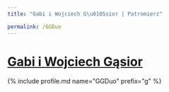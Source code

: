 ```yaml
---
title: "Gabi i Wojciech G\u0105sior | Patromierz"

permalink: /GGDuo
---
```


# [Gabi i Wojciech Gąsior](https://patronite.pl/GGDuo)

{% include profile.md name="GGDuo" prefix="g" %}
